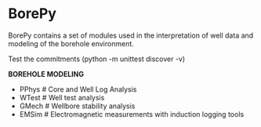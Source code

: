 # BorePy

BorePy contains a set of modules used in the interpretation of well data and modeling of the borehole environment.

Test the commitments (python -m unittest discover -v)

**BOREHOLE MODELING**

- PPhys \# Core and Well Log Analysis
- WTest \# Well test analysis
- GMech \# Wellbore stability analysis
- EMSim \# Electromagnetic measurements with induction logging tools
